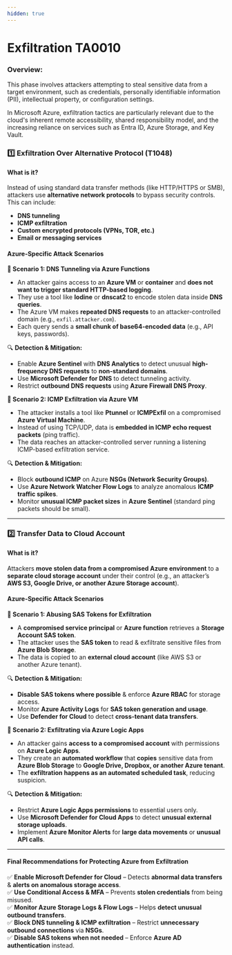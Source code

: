 ```yaml
---
hidden: true
---
```


# Exfiltration TA0010

### Overview:

This phase involves attackers attempting to steal sensitive data from a target environment, such as credentials, personally identifiable information (PII), intellectual property, or configuration settings.

In Microsoft Azure, exfiltration tactics are particularly relevant due to the cloud's inherent remote accessibility, shared responsibility model, and the increasing reliance on services such as Entra ID, Azure Storage, and Key Vault.



### **1️⃣ Exfiltration Over Alternative Protocol (T1048)**

#### **What is it?**

Instead of using standard data transfer methods (like HTTP/HTTPS or SMB), attackers use **alternative network protocols** to bypass security controls. This can include:

* **DNS tunneling**
* **ICMP exfiltration**
* **Custom encrypted protocols (VPNs, TOR, etc.)**
* **Email or messaging services**

#### **Azure-Specific Attack Scenarios**

**🔹 Scenario 1: DNS Tunneling via Azure Functions**

* An attacker gains access to an **Azure VM** or **container** and **does not want to trigger standard HTTP-based logging**.
* They use a tool like **Iodine** or **dnscat2** to encode stolen data inside **DNS queries**.
* The Azure VM makes **repeated DNS requests** to an attacker-controlled domain (e.g., `exfil.attacker.com`).
* Each query sends a **small chunk of base64-encoded data** (e.g., API keys, passwords).

🔍 **Detection & Mitigation:**

* Enable **Azure Sentinel** with **DNS Analytics** to detect unusual **high-frequency DNS requests** to **non-standard domains**.
* Use **Microsoft Defender for DNS** to detect tunneling activity.
* Restrict **outbound DNS requests** using **Azure Firewall DNS Proxy**.

**🔹 Scenario 2: ICMP Exfiltration via Azure VM**

* The attacker installs a tool like **Ptunnel** or **ICMPExfil** on a compromised **Azure Virtual Machine**.
* Instead of using TCP/UDP, data is **embedded in ICMP echo request packets** (ping traffic).
* The data reaches an attacker-controlled server running a listening ICMP-based exfiltration service.

🔍 **Detection & Mitigation:**

* Block **outbound ICMP** on Azure **NSGs (Network Security Groups)**.
* Use **Azure Network Watcher Flow Logs** to analyze anomalous **ICMP traffic spikes**.
* Monitor **unusual ICMP packet sizes** in **Azure Sentinel** (standard ping packets should be small).

***

### **2️⃣ Transfer Data to Cloud Account**

#### **What is it?**

Attackers **move stolen data from a compromised Azure environment** to a **separate cloud storage account** under their control (e.g., an attacker’s **AWS S3, Google Drive, or another Azure Storage account**).

#### **Azure-Specific Attack Scenarios**

**🔹 Scenario 1: Abusing SAS Tokens for Exfiltration**

* A **compromised service principal** or **Azure function** retrieves a **Storage Account SAS token**.
* The attacker uses the **SAS token** to read & exfiltrate sensitive files from **Azure Blob Storage**.
* The data is copied to an **external cloud account** (like AWS S3 or another Azure tenant).

🔍 **Detection & Mitigation:**

* **Disable SAS tokens where possible** & enforce **Azure RBAC** for storage access.
* Monitor **Azure Activity Logs** for **SAS token generation and usage**.
* Use **Defender for Cloud** to detect **cross-tenant data transfers**.

**🔹 Scenario 2: Exfiltrating via Azure Logic Apps**

* An attacker gains **access to a compromised account** with permissions on **Azure Logic Apps**.
* They create an **automated workflow** that **copies** sensitive data from **Azure Blob Storage** to **Google Drive, Dropbox, or another Azure tenant**.
* The **exfiltration happens as an automated scheduled task**, reducing suspicion.

🔍 **Detection & Mitigation:**

* Restrict **Azure Logic Apps permissions** to essential users only.
* Use **Microsoft Defender for Cloud Apps** to detect **unusual external storage uploads**.
* Implement **Azure Monitor Alerts** for **large data movements** or **unusual API calls**.

***

#### **Final Recommendations for Protecting Azure from Exfiltration**

✅ **Enable Microsoft Defender for Cloud** – Detects **abnormal data transfers** & **alerts on anomalous storage access**.\
✅ **Use Conditional Access & MFA** – Prevents **stolen credentials** from being misused.\
✅ **Monitor Azure Storage Logs & Flow Logs** – Helps **detect unusual outbound transfers**.\
✅ **Block DNS tunneling & ICMP exfiltration** – Restrict **unnecessary outbound connections** via **NSGs**.\
✅ **Disable SAS tokens when not needed** – Enforce **Azure AD authentication** instead.

